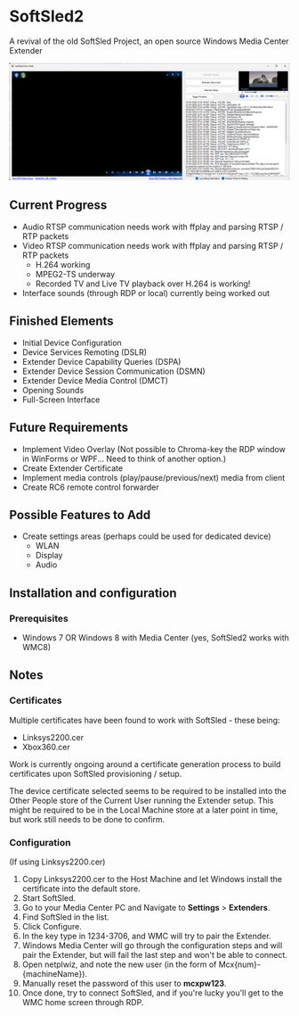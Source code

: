 # SoftSled2
A revival of the old SoftSled Project, an open source Windows Media Center Extender

![Screenshot of the Dev Shell](https://raw.githubusercontent.com/L2N6H5B3/SoftSled2/master/Screenshot_230425.png)

## Current Progress
* Audio RTSP communication needs work with ffplay and parsing RTSP / RTP packets
* Video RTSP communication needs work with ffplay and parsing RTSP / RTP packets
   * H.264 working
   * MPEG2-TS underway
   * Recorded TV and Live TV playback over H.264 is working!
* Interface sounds (through RDP or local) currently being worked out

## Finished Elements
* Initial Device Configuration
* Device Services Remoting (DSLR)
* Extender Device Capability Queries (DSPA)
* Extender Device Session Communication (DSMN)
* Extender Device Media Control (DMCT)
* Opening Sounds
* Full-Screen Interface

## Future Requirements
* Implement Video Overlay (Not possible to Chroma-key the RDP window in WinForms or WPF... Need to think of another option.)
* Create Extender Certificate
* Implement media controls (play/pause/previous/next) media from client
* Create RC6 remote control forwarder


## Possible Features to Add
* Create settings areas (perhaps could be used for dedicated device)
    * WLAN
    * Display
    * Audio

## Installation and configuration
### Prerequisites
* Windows 7 OR Windows 8 with Media Center (yes, SoftSled2 works with WMC8)

## Notes
### Certificates
Multiple certificates have been found to work with SoftSled - these being:
* Linksys2200.cer
* Xbox360.cer

Work is currently ongoing around a certificate generation process to build certificates upon SoftSled provisioning / setup.

The device certificate selected seems to be required to be installed into the Other People store of the Current User running the Extender setup.  This might be required to be in the Local Machine store at a later point in time, but work still needs to be done to confirm.

### Configuration
(If using Linksys2200.cer)
1. Copy Linksys2200.cer to the Host Machine and let Windows install the certificate into the default store.
2. Start SoftSled.
3. Go to your Media Center PC and Navigate to **Settings** > **Extenders**.
4. Find SoftSled in the list.
5. Click Configure.
6. In the key type in 1234-3706, and WMC will try to pair the Extender.
7. Windows Media Center will go through the configuration steps and will pair the Extender, but will fail the last step and won't be able to connect.
8. Open netplwiz, and note the new user (in the form of Mcx{num}-{machineName}). 
9. Manually reset the password of this user to **mcxpw123**.
10. Once done, try to connect SoftSled, and if you're lucky you'll get to the WMC home screen through RDP.
